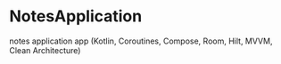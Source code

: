 # NotesApplication
notes application app (Kotlin, Coroutines, Compose, Room, Hilt, MVVM, Clean Architecture)
